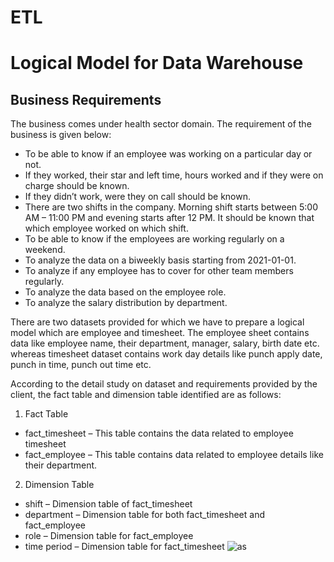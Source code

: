 # ETL

# Logical Model for Data Warehouse

## Business Requirements
The business comes under health sector domain. The requirement of the business is given below:
* To be able to know if an employee was working on a particular day or not.
* If they worked, their star and left time, hours worked and if they were on charge should be known.
* If they didn’t work, were they on call should be known.
* There are two shifts in the company. Morning shift starts between 5:00 AM – 11:00 PM and evening starts after 12 PM. It should be known that which employee worked on which shift.
* To be able to know if the employees are working regularly on a weekend.
* To analyze the data on a biweekly basis starting from 2021-01-01.
* To analyze if any employee has to cover for other team members regularly.
* To analyze the data based on the employee role.
* To analyze the salary distribution by department.

There are two datasets provided for which we have to prepare a logical model which are employee and timesheet. The employee sheet contains data like employee name, their department, manager, salary, birth date etc. whereas timesheet dataset contains work day details like punch apply date, punch in time, punch out time etc.

According to the detail study on dataset and requirements provided by the client, the fact table and dimension table identified are as follows:

1. Fact Table
* fact_timesheet – This table contains the data related to employee timesheet 
*	fact_employee – This table contains data related to employee details like their department.
2.	Dimension Table
*	shift – Dimension table of fact_timesheet
*	department – Dimension table for both fact_timesheet and fact_employee
*	role – Dimension table for fact_employee
*	time period – Dimension table for fact_timesheet
![as](E:\a.png)
